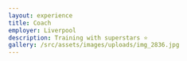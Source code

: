 ```yaml
---
layout: experience
title: Coach
employer: Liverpool
description: Training with superstars ⭐️
gallery: /src/assets/images/uploads/img_2836.jpg
---
```

